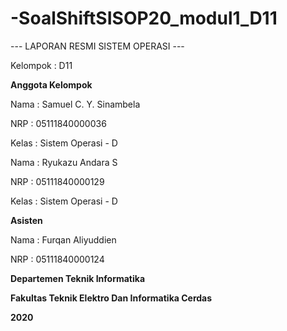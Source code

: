 # -SoalShiftSISOP20_modul1_D11
--- LAPORAN RESMI SISTEM OPERASI ---

Kelompok : D11

**Anggota Kelompok**

Nama  : Samuel C. Y. Sinambela

NRP   : 05111840000036

Kelas : Sistem Operasi - D


Nama  : Ryukazu Andara S

NRP   : 05111840000129

Kelas : Sistem Operasi - D

**Asisten**

Nama  : Furqan Aliyuddien

NRP   : 05111840000124


**Departemen Teknik Informatika**

**Fakultas Teknik Elektro Dan Informatika Cerdas**

**2020**



